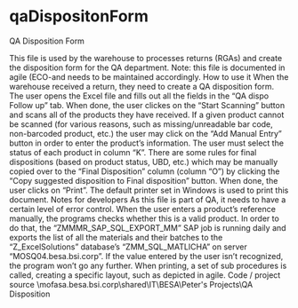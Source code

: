 # qaDispositonForm
QA Disposition Form

This file is used by the warehouse to processes returns (RGAs) and create the disposition form for the QA department. 
Note: this file is documented in agile (ECO-and needs to be maintained accordingly.
How to use it
When the warehouse received a return, they need to create a QA disposition form. The user opens the Excel file and fills out all the fields in the “QA dispo Follow up” tab. When done, the user clickes on the “Start Scanning” button and scans all of the products they have received. If a given product cannot be scanned (for various reasons, such as missing/unreadable bar code, non-barcoded product, etc.) the user may click on the “Add Manual Entry” button in order to enter the product’s information. The user must select the status of each product in column “K”. There are some rules for final dispositions (based on product status, UBD, etc.) which may be manually copied over to the “Final Disposition” column (column “O”) by clicking the “Copy suggested disposition to Final disposition” button. When done, the user clicks on “Print”. The default printer set in Windows is used to print this document.
Notes for developers
As this file is part of QA, it needs to have a certain level of error control. When the user enters a product’s reference manually, the programs checks whether this is a valid product. In order to do that, the “ZMMMR_SAP_SQL_EXPORT_MM” SAP job is running daily and exports the list of all the materials and their batches to the “Z_ExcelSolutions” database’s “ZMM_SQL_MATLICHA” on server “MOSQ04.besa.bsi.corp”. If the value entered by the user isn’t recognized, the program won’t go any further.
When printing, a set of sub procedures is called, creating a specific layout, such as depicted in agile. 
Code / project source
\\mofasa.besa.bsi.corp\shared\IT\BESA\Peter's Projects\QA Disposition
